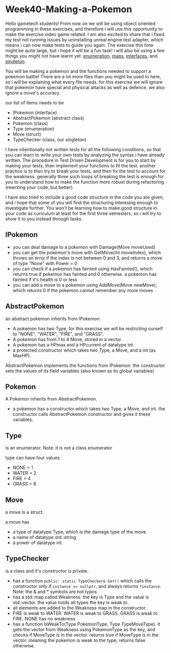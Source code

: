 # Week40-Making-a-Pokemon

Hello gametech students! From now on we will be using object oriented programming in these exercises, and therefore i will use this opportunity to make the exercise video game related. I am also excited to share that i fixed my test not running issues by uninstalling unreal engine test adapter, which means i can now make tests to guide you again. The exercise this time might be quite large, but i hope it will be a fun task! i will also be using a few things you might not have learnt yet: [enumeration](https://en.cppreference.com/w/c/language/enum), [maps](https://cplusplus.com/reference/map/map/), [interfaces](https://learn.microsoft.com/en-us/cpp/cppcx/interfaces-c-cx?view=msvc-170), and [singleton](https://en.wikipedia.org/wiki/Singleton_pattern).

You will be making a pokemon and the functions needed to support a pokemon battle! There are a lot more files than you might be used to here, so i will be explaining what every file needs. for this exercise we will ignore that pokemon have special and physical attacks as well as defence. we also ignore a move's accuracy.

our list of items needs to be
- IPokemon (interface)
- AbstractPokemon (abstract class)
- Pokemon (class)
- Type (enumeration)
- Move (struct)
- TypeChecker (class, our singleton)

I have intentionally not written tests for all the following conditions, so that you can learn to write your own tests by analyzing the syntax i have already written. The procedure in Test Driven Development is for you to start by making your tests, then implement your functions to fit the test. another practice is to then try to break your tests, and then fix the test to account for the weakness. generally three such loops of breaking the test is enough for you to understand how to make the function more robust during refactoring (rewriting your code, but better).

I have also tried to include a good code structure in the code you are given, and i hope that some of you will find the structuring interesing enough to investigate further. You won't be learning how to make good structure in your code as curiculum at least for the first three semesters, so i will try to show it to you instead through tasks.

## IPokemon

- you can deal damage to a pokemon with Damage(Move moveUsed)
- you can get the pokemon's move with GetMove(int moveIndex), which throws an error if the index is not between 0 and 3, and returns a move of type "None" with Power = 0
- you can check if a pokemon has fainted using HasFainted(), which returns true if pokemon has fainted and 0 otherwise. a pokemon has fainted if it's health is 0 or less
- you can add a move to a pokemon using AddMove(Move newMove), which returns 0 if the pokemon cannot remember any more moves

## AbstractPokemon

an abstract pokemon inherits from IPokemon

- A pokemon has two Type, for this exercise we will be restricting ourself to "NONE", "WATER", "FIRE", and "GRASS".
- A pokemon has from 1 to 4 Move, stored in a vector.
- A pokemon has a HPmax and a HPcurrent of datatype int.
- a protected constructor which takes two Type, a Move, and a int (as MaxHP).

AbstractPokemon implements the functions from IPokemon.
the constructor sets the values of its field variables (also known as its global variables)

## Pokemon

A Pokemon inherits from AbstractPokemon.

- a pokemon has a constructor which takes two Type, a Move, and int. the constructor calls AbstractPokemon constructor and gives it these variables.

## Type

is an enumerator. Note: it is not a class enumerator

type can have four values

- NONE = 1
- WATER = 2
- FIRE = 4
- GRASS = 8

## Move

a move is a struct.

a move has

- a type of datatype Type, which is the damage type of the move.
- a name of datatype std::string
- a power of datatype int.

## TypeChecker
is a class and it's constructor is private.

- has a function `public: static TypeChecker& Get()` which calls the constructor only if `instance == nullptr`, and always returns `*instance`. Note: the & and * symbols are not typos
- has a std::map called Weakness. the key is Type and the value is std::vector<Type>. the value holds all types the key is weak to.
- all elements are added to the Weakness map in the constructor.
- FIRE is weak to WATER. WATER is weak to GRASS. GRASS is weak to FIRE. NONE has no weakness
- has a function IsWeakTo(Type PokemonType, Type TypeMoveType). it gets the vector<Type> from Weakness using PokemonType as the key, and checks if MoveType is in the vector. returns true if MoveType is in the vector, meaning the pokemon is weak to the type; returns false otherwise.
